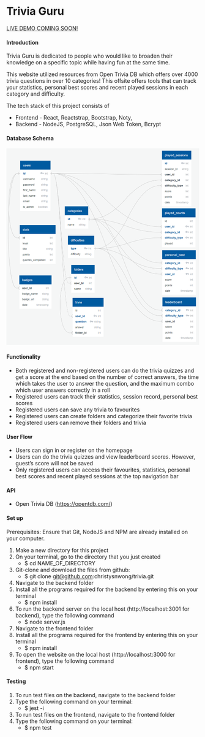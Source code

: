 # Trivia Guru
[LIVE DEMO COMING SOON!](https://)

#### Introduction

Trivia Guru is dedicated to people who would like to broaden their knowledge on a specific topic while having fun at the same time.

This website utilized resources from Open Trivia DB which offers over 4000 trivia questions in over 10 categories! This offsite offers tools that can track your statistics, personal best scores and recent played sessions in each category and difficulty.

The tech stack of this project consists of 
- Frontend - React, Reactstrap, Bootstrap, Noty,
- Backend - NodeJS, PostgreSQL, Json Web Token, Bcrypt

#### Database Schema

![](schemas.png)

#### Functionality

* Both registered and non-registered users can do the trivia quizzes and get a score at the end based on the number of correct answers, the time which takes the user to answer the question, and the maximum combo which user answers correctly in a roll
* Registered users can track their statistics, session record, personal best scores 
* Registered users can save any trivia to favourites
* Registered users can create folders and categorize their favorite trivia
* Registered users can remove their folders and trivia 

#### User Flow

* Users can sign in or register on the homepage
* Users can do the trivia quizzes and view leaderboard scores. However, guest’s score will not be saved
* Only registered users can access their favourites, statistics, personal best scores and recent played sessions at the top navigation bar


#### API

* Open Trivia DB (https://opentdb.com/)


#### Set up

Prerequisites: Ensure that Git, NodeJS and NPM are already installed on your computer.

1. Make a new directory for this project
2. On your terminal, go to the directory that you just created
    * $ cd NAME_OF_DIRECTORY
3. Git-clone and download the files from github:
    * $ git clone git@github.com:christysnwong/trivia.git
4. Navigate to the backend folder
5. Install all the programs required for the backend by entering this on your terminal
    * $ npm install 
6. To run the backend server on the local host (http://localhost:3001 for backend), type the following command
    * $ node server.js 
7. Navigate to the frontend folder
8. Install all the programs required for the frontend by entering this on your terminal
    * $ npm install 
9. To open the website on the local host (http://localhost:3000 for frontend), type the following command 
    * $ npm start

#### Testing

1. To run test files on the backend, navigate to the backend folder
2. Type the following command on your terminal:
    * $ jest -i
3. To run test files on the frontend, navigate to the frontend folder
4. Type the following command on your terminal:
    * $ npm test